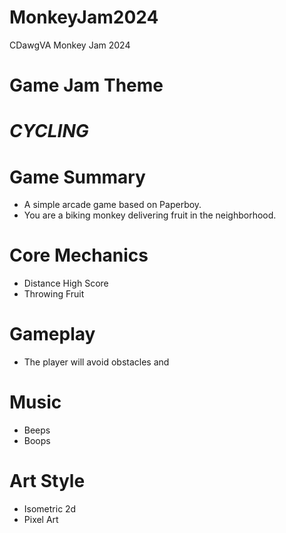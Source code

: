 # MonkeyJam2024
CDawgVA Monkey Jam 2024

# Game Jam Theme
# *CYCLING*

# Game Summary
- A simple arcade game based on Paperboy.
- You are a biking monkey delivering fruit in the neighborhood.

# Core Mechanics
- Distance High Score
- Throwing Fruit

# Gameplay
- The player will avoid obstacles and 

# Music
- Beeps
- Boops

# Art Style
- Isometric 2d
- Pixel Art
